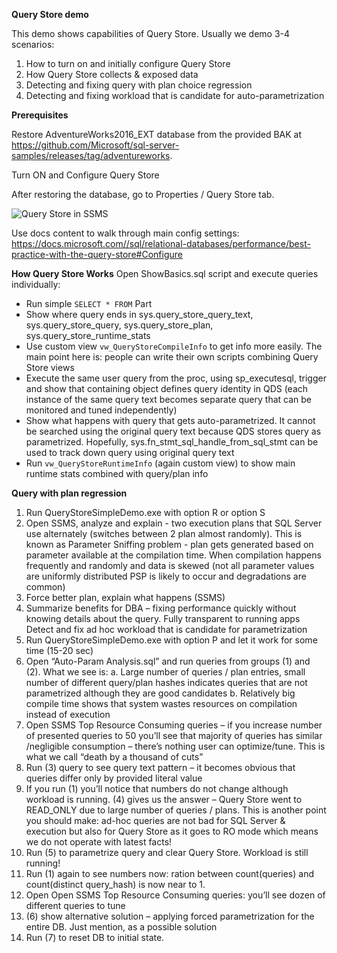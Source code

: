 **Query Store demo**

This demo shows capabilities of Query Store. Usually we demo 3-4 scenarios:
1.	How to turn on and initially configure Query Store
2.	How Query Store collects & exposed data
3.	Detecting and fixing query with plan choice regression
4.	Detecting and fixing workload that is candidate for auto-parametrization

**Prerequisites**

Restore AdventureWorks2016_EXT database from the provided BAK at https://github.com/Microsoft/sql-server-samples/releases/tag/adventureworks.

Turn ON and Configure Query Store

After restoring the database, go to Properties / Query Store tab.

![Query Store in SSMS](../QS_SSMS.png)
 
Use docs content to walk through main config settings: https://docs.microsoft.com//sql/relational-databases/performance/best-practice-with-the-query-store#Configure 

**How Query Store Works**
Open ShowBasics.sql script and execute queries individually:
-	Run simple `SELECT * FROM` Part
-	Show where query ends in sys.query_store_query_text, sys.query_store_query, sys.query_store_plan, sys.query_store_runtime_stats
-	Use custom view `vw_QueryStoreCompileInfo` to get info more easily. The main point here is: people can write their own scripts combining Query Store views
-	Execute the same user query from the proc, using sp_executesql, trigger and show that containing object defines query identity in QDS (each instance of the same query text becomes separate query that can be monitored and tuned independently) 
-	Show what happens with query that gets auto-parametrized. It cannot be searched using the original query text because QDS stores query as parametrized. Hopefully, sys.fn_stmt_sql_handle_from_sql_stmt can be used to track down query using original query text
-	Run `vw_QueryStoreRuntimeInfo` (again custom view) to show main runtime stats combined with query/plan info

**Query with plan regression**
1.	Run QueryStoreSimpleDemo.exe with option R or option S
2.	Open SSMS, analyze and explain - two execution plans that SQL Server use alternately (switches between 2 plan almost randomly). This is known as Parameter Sniffing problem - plan gets generated based on parameter available at the compilation time. When compilation happens frequently and randomly and data is skewed (not all parameter values are uniformly distributed PSP is likely to occur and degradations are common)
3.	Force better plan, explain what happens (SSMS)
4.	Summarize benefits for DBA – fixing performance quickly without knowing details about the query. Fully transparent to running apps
Detect and fix ad hoc workload that is candidate for parametrization
1.	Run QueryStoreSimpleDemo.exe with option P and let it work for some time (15-20 sec)
2.	Open “Auto-Param Analysis.sql” and run queries from groups (1) and (2). What we see is:
a.	Large number of queries / plan entries, small number of different query/plan hashes indicates queries that are not parametrized although they are good candidates
b.	Relatively big compile time shows that system wastes resources on compilation instead of execution
3.	Open SSMS Top Resource Consuming queries – if you increase number of presented queries to 50 you’ll see that majority of queries has similar /negligible consumption – there’s nothing user can optimize/tune. This is what we call “death by a thousand of cuts” 
4.	Run (3) query to see query text pattern – it becomes obvious that queries differ only by provided literal value
5.	If you run (1) you’ll notice that numbers do not change although workload is running. (4) gives us the answer – Query Store went to READ_ONLY due to large number of queries / plans. This is another point you should make: ad-hoc queries are not bad for SQL Server & execution but also for Query Store as it goes to RO mode which means we do not operate with latest facts!
6.	Run (5) to parametrize query and clear Query Store. Workload is still running!
7.	Run (1) again to see numbers now: ration between count(queries) and count(distinct query_hash) is now near to 1.
8.	Open Open SSMS Top Resource Consuming queries: you’ll see dozen of different queries to tune
9.	(6) show alternative solution – applying forced parametrization for the entire DB. Just mention, as a possible solution
10.	Run (7) to reset DB to  initial state.



